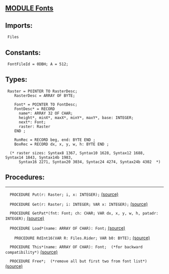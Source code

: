 
## [MODULE Fonts](https://github.com/io-core/Edit/blob/main/Fonts.Mod)

  ## Imports:
` Files`

  ## Constants:
```
 FontFileId = 0DBH; A = 512;

```
  ## Types:
```
 Raster = POINTER TO RasterDesc;
    RasterDesc = ARRAY OF BYTE;

    Font* = POINTER TO FontDesc;
    FontDesc* = RECORD
      name*: ARRAY 32 OF CHAR;
      height*, minX*, maxX*, minY*, maxY*, base: INTEGER;
      next*: Font;
      raster: Raster
    END ;

    RunRec = RECORD beg, end: BYTE END ;
    BoxRec = RECORD dx, x, y, w, h: BYTE END ;

  (* raster sizes: Syntax8 1367, Syntax10 1628, Syntax12 1688, Syntax14 1843, Syntax14b 1983,
      Syntax16 2271, Syntax20 3034, Syntac24 4274, Syntax24b 4302  *)

```
## Procedures:
---

`  PROCEDURE Put(r: Raster; i, x: INTEGER);` [(source)](https://github.com/io-core/Edit/blob/main/Fonts.Mod#L28)


`  PROCEDURE Get(r: Raster; i: INTEGER; VAR x: INTEGER);` [(source)](https://github.com/io-core/Edit/blob/main/Fonts.Mod#L35)


`  PROCEDURE GetPat*(fnt: Font; ch: CHAR; VAR dx, x, y, w, h, patadr: INTEGER);` [(source)](https://github.com/io-core/Edit/blob/main/Fonts.Mod#L39)


`  PROCEDURE Load*(name: ARRAY OF CHAR): Font;` [(source)](https://github.com/io-core/Edit/blob/main/Fonts.Mod#L46)


`    PROCEDURE RdInt16(VAR R: Files.Rider; VAR b0: BYTE);` [(source)](https://github.com/io-core/Edit/blob/main/Fonts.Mod#L54)


`  PROCEDURE This*(name: ARRAY OF CHAR): Font;  (*for backward compatibility*)` [(source)](https://github.com/io-core/Edit/blob/main/Fonts.Mod#L111)


`  PROCEDURE Free*;  (*remove all but first two from font list*)` [(source)](https://github.com/io-core/Edit/blob/main/Fonts.Mod#L115)

